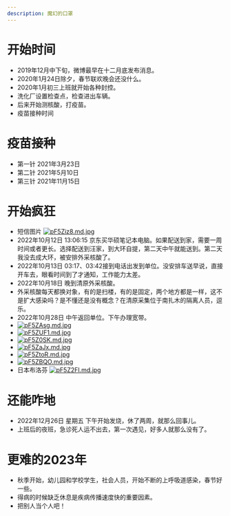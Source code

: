```yaml
---
description: 魔幻的口罩
---
```


# 开始时间
- 2019年12月中下旬，微博最早在十二月底发布消息。
- 2020年1月24日除夕，春节联欢晚会还没什么。
- 2020年1月初三上班就开始各种封控。
- 洗化厂设置检查点，检查进出车辆。
- 后来开始测核酸，打疫苗。
- 疫苗接种时间
# 疫苗接种
- 第一针 2021年3月23日
- 第二针 2021年5月10日
- 第三针 2021年11月15日
# 开始疯狂
- 短信图片 [![pF5Ziz8.md.jpg](https://s21.ax1x.com/2024/03/26/pF5Ziz8.md.jpg)](https://imgse.com/i/pF5Ziz8)
- 2022年10月12日 13:06:15 京东买华硕笔记本电脑。如果配送到家，需要一周时间或者更长。选择配送到汪家，到大环自提，第二天中午就能送到。第二天我没去成大环，被安排外采核酸了。
- 2022年10月13日 03:17、03:42接到电话出发到单位。没安排车送早说，直接开车去，眼看时间到了才通知，工作能力太差。
- 2022年10月18日 晚到清原外采核酸。
- 外采核酸每天都换对象，有的是扫楼，有的是固定，两个地方都是一样，这不是扩大感染吗？是不懂还是没有概念？在清原采集位于南扎木的隔离人员，逗乐。
- 2022年10月28日 中午返回单位。下午办理宽带。
- [![pF5ZAsg.md.jpg](https://s21.ax1x.com/2024/03/26/pF5ZAsg.md.jpg)](https://imgse.com/i/pF5ZAsg)
- [![pF5ZUF1.md.jpg](https://s21.ax1x.com/2024/03/26/pF5ZUF1.md.jpg)](https://imgse.com/i/pF5ZUF1)
- [![pF5Z0SK.md.jpg](https://s21.ax1x.com/2024/03/26/pF5Z0SK.md.jpg)](https://imgse.com/i/pF5Z0SK)
- [![pF5ZaJx.md.jpg](https://s21.ax1x.com/2024/03/26/pF5ZaJx.md.jpg)](https://imgse.com/i/pF5ZaJx)
- [![pF5ZtoR.md.jpg](https://s21.ax1x.com/2024/03/26/pF5ZtoR.md.jpg)](https://imgse.com/i/pF5ZtoR)
- [![pF5ZBQO.md.jpg](https://s21.ax1x.com/2024/03/26/pF5ZBQO.md.jpg)](https://imgse.com/i/pF5ZBQO)
- 日本布洛芬 [![pF5Z2FI.md.jpg](https://s21.ax1x.com/2024/03/26/pF5Z2FI.md.jpg)](https://imgse.com/i/pF5Z2FI)
# 还能咋地
- 2022年12月26日 星期五 下午开始发烧，休了两周，就那么回事儿。
- 上班后的夜班，急诊死人运不出去，第一次遇见，好多人就那么没有了。
# 更难的2023年
- 秋季开始，幼儿园和学校学生，社会人员，开始不断的上呼吸道感染，春节好一些。
- 得病的时候缺乏休息是疾病传播速度快的重要因素。
- 把别人当个人吧！
